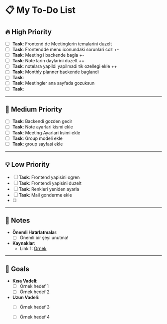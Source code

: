 # 📋 My To-Do List

## 🔥 High Priority
- [ ] **Task**: Frontend de Meetinglerin temalarini duzelt 
- [ ] **Task**: Frontendde menu iconundaki sorunlari coz +-
- [ ] **Task**: Meeting i backende bagla +-
- [ ] **Task**: Note larin daylarini duzelt ++
- [ ] **Task**: notelara yapildi yapilmadi tik ozellegi ekle ++
- [ ] **Task**: Monthly planner backende baglandi
- [ ] **Task**: 
- [ ] **Task**: Meetingler ana sayfada gozuksun
- [ ] **Task**: 
---

## 🌟 Medium Priority
- [ ] **Task**: Backendi gozden gecir
- [ ] **Task**: Note ayarlari kismi ekle
- [ ] **Task**: Meeting Ayarlari ksimi ekle
- [ ] **Task**: Group modeli ekle 
- [ ] **Task**: group sayfasi ekle 

---

## 💡 Low Priority
- [ ] **Task**: Frontend yapisini ogren
- [ ] **Task**: Frontendi yapisini duzelt
- [ ] **Task**: Renkleri yeniden ayarla 
- [ ] **Task**: Mail gonderme ekle
- [ ] 


---

## 📌 Notes
- **Önemli Hatırlatmalar**:
  - [ ] Önemli bir şeyi unutma!
- **Kaynaklar**:
  - Link 1: [Örnek](https://example.com)

---

## 🎯 Goals
- **Kısa Vadeli**:
  - [ ] Örnek hedef 1
  - [ ] Örnek hedef 2

- **Uzun Vadeli**:
  - [ ] Örnek hedef 3
  - [ ] Örnek hedef 4

